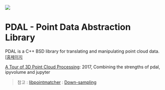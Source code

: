 ![](https://www.pdal.io/_images/pdal_logo.png)

# PDAL - Point Data Abstraction Library

PDAL is a C++ BSD library for translating and manipulating point cloud data. [[홈페이지](https://www.pdal.io/index.html)

[A Tour of 3D Point Cloud Processing](https://www.rockestate.be/blog/2017/10/26/point-cloud-processing.html): 2017, Combining the strengths of pdal, ipyvolume and jupyter



> 참고 : [libpointmatcher](https://libpointmatcher.readthedocs.io/en/latest/) : [Down-sampling](https://libpointmatcher.readthedocs.io/en/latest/Datafilters/)